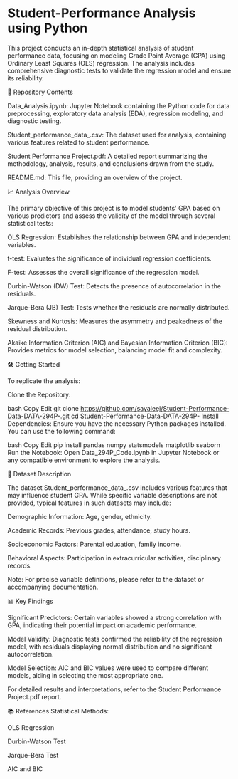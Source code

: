 # Student-Performance Analysis using Python

This project conducts an in-depth statistical analysis of student performance data, focusing on modeling Grade Point Average (GPA) using Ordinary Least Squares (OLS) regression. The analysis includes comprehensive diagnostic tests to validate the regression model and ensure its reliability.

📁 Repository Contents

Data_Analysis.ipynb: Jupyter Notebook containing the Python code for data preprocessing, exploratory data analysis (EDA), regression modeling, and diagnostic testing.

Student_performance_data_.csv: The dataset used for analysis, containing various features related to student performance.

Student Performance Project.pdf: A detailed report summarizing the methodology, analysis, results, and conclusions drawn from the study.

README.md: This file, providing an overview of the project.

📈 Analysis Overview

The primary objective of this project is to model students' GPA based on various predictors and assess the validity of the model through several statistical tests:

OLS Regression: Establishes the relationship between GPA and independent variables.

t-test: Evaluates the significance of individual regression coefficients.

F-test: Assesses the overall significance of the regression model.

Durbin-Watson (DW) Test: Detects the presence of autocorrelation in the residuals.

Jarque-Bera (JB) Test: Tests whether the residuals are normally distributed.

Skewness and Kurtosis: Measures the asymmetry and peakedness of the residual distribution.

Akaike Information Criterion (AIC) and Bayesian Information Criterion (BIC): Provides metrics for model selection, balancing model fit and complexity.

🛠️ Getting Started

To replicate the analysis:

Clone the Repository:

bash
Copy
Edit
git clone https://github.com/sayaleej/Student-Performance-Data-DATA-294P-.git
cd Student-Performance-Data-DATA-294P-
Install Dependencies:
Ensure you have the necessary Python packages installed. You can use the following command:

bash
Copy
Edit
pip install pandas numpy statsmodels matplotlib seaborn
Run the Notebook:
Open Data_294P_Code.ipynb in Jupyter Notebook or any compatible environment to explore the analysis.

📄 Dataset Description

The dataset Student_performance_data_.csv includes various features that may influence student GPA. While specific variable descriptions are not provided, typical features in such datasets may include:

Demographic Information: Age, gender, ethnicity.

Academic Records: Previous grades, attendance, study hours.

Socioeconomic Factors: Parental education, family income.

Behavioral Aspects: Participation in extracurricular activities, disciplinary records.

Note: For precise variable definitions, please refer to the dataset or accompanying documentation.

📊 Key Findings

Significant Predictors: Certain variables showed a strong correlation with GPA, indicating their potential impact on academic performance.

Model Validity: Diagnostic tests confirmed the reliability of the regression model, with residuals displaying normal distribution and no significant autocorrelation.

Model Selection: AIC and BIC values were used to compare different models, aiding in selecting the most appropriate one.

For detailed results and interpretations, refer to the Student Performance Project.pdf report.

📚 References
Statistical Methods:

OLS Regression

Durbin-Watson Test

Jarque-Bera Test

AIC and BIC
